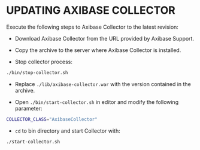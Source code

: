 # UPDATING AXIBASE COLLECTOR

Execute the following steps to Axibase Collector to the latest revision:

* Download Axibase Collector from the URL provided by Axibase Support.
* Copy the archive to the server where Axibase Collector is installed.

* Stop collector process:
```sh
./bin/stop-collector.sh
```
* Replace `./lib/axibase-collector.war` with the version contained in the archive.

* Open `./bin/start-collector.sh` in editor and modify the following parameter:
```sh
COLLECTOR_CLASS="AxibaseCollector"
```

* `cd` to bin directory and start Collector with:
```sh
./start-collector.sh
```
